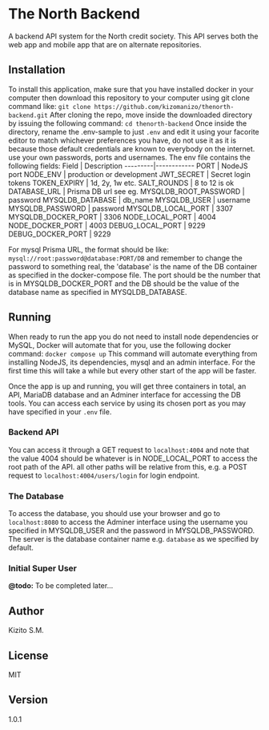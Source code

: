 # The North Backend

A backend API system for the North credit society. This API serves both the web app and mobile app that are on alternate repositories.

## Installation

To install this application, make sure that you have installed docker in your computer then download this repository to your computer using git clone command like:
`git clone https://github.com/kizomanizo/thenorth-backend.git`
After cloning the repo, move inside the downloaded directory by issuing the following command:
`cd thenorth-backend`
Once inside the directory, rename the .env-sample to just `.env` and edit it using your facorite editor to match whichever preferences you have, do not use it as it is because those default credentials are known to everybody on the internet. use your own passwords, ports and usernames. The env file contains the following fields:
Field | Description
---------|------------
PORT | NodeJS port
NODE_ENV | production or development
JWT_SECRET | Secret login tokens
TOKEN_EXPIRY | 1d, 2y, 1w etc.
SALT_ROUNDS | 8 to 12 is ok
DATABASE_URL | Prisma DB url see eg.
MYSQLDB_ROOT_PASSWORD | password
MYSQLDB_DATABASE | db_name
MYSQLDB_USER | username
MYSQLDB_PASSWORD | password
MYSQLDB_LOCAL_PORT | 3307
MYSQLDB_DOCKER_PORT | 3306
NODE_LOCAL_PORT | 4004
NODE_DOCKER_PORT | 4003
DEBUG_LOCAL_PORT | 9229
DEBUG_DOCKER_PORT | 9229

For mysql Prisma URL, the format should be like: `mysql://root:password@database:PORT/DB` and remember to change the password to something real, the 'database' is the name of the DB container as specified in the docker-compose file. The port should be the number that is in MYSQLDB_DOCKER_PORT and the DB should be the value of the database name as specified in MYSQLDB_DATABASE.

## Running

When ready to run the app you do not need to install node dependencies or MySQL, Docker will automate that for you, use the following docker command:
`docker compose up`
This command will automate everything from installing NodeJS, its dependencies, mysql and an admin interface. For the first time this will take a while but every other start of the app will be faster.

Once the app is up and running, you will get three containers in total, an API, MariaDB database and an Adminer interface for accessing the DB tools. You can access each service by using its chosen port as you may have specified in your `.env` file.

### Backend API

You can access it through a GET request to `localhost:4004` and note that the value 4004 should be whatever is in NODE_LOCAL_PORT to access the root path of the API. all other paths will be relative from this, e.g. a POST request to `localhost:4004/users/login` for login endpoint.

### The Database

To access the database, you should use your browser and go to `localhost:8080` to access the Adminer interface using the username you specified in MYSQLDB_USER and the password in MYSQLDB_PASSWORD. The server is the database container name e.g. `database` as we specified by default.

### Initial Super User

**@todo:** To be completed later...

## Author

Kizito S.M.

## License

MIT

## Version

1.0.1
